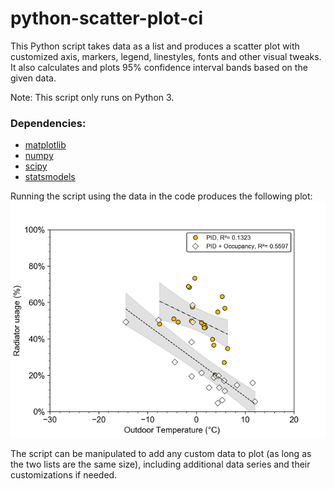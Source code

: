# python-scatter-plot-ci
This Python script takes data as a list and produces a scatter plot with customized axis, markers, legend, linestyles, fonts and other visual tweaks. It also calculates and plots 95% confidence interval bands based on the given data.

Note: This script only runs on Python 3.

### Dependencies:
- [matplotlib](https://matplotlib.org/)
- [numpy](https://numpy.org/)
- [scipy](https://www.scipy.org/)
- [statsmodels](https://www.statsmodels.org/stable/index.html)

Running the script using the data in the code produces the following plot:
![plot](https://github.com/AKstudios/python-scatter-plot-ci/blob/master/tout_vs_radon_pid_red.png)

The script can be manipulated to add any custom data to plot (as long as the two lists are the same size), including additional data series and their customizations if needed.
